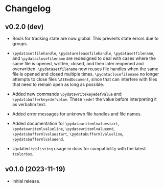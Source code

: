 # Changelog


## v0.2.0 (dev)

*  Bools for tracking state are now global.  This prevents state errors due
   to groups.

*  `\pydatasetfilehandle`, `\pydatareleasefilehandle`, `\pydatasetfilename`,
   and `\pydataclosefilename` are redesigned to deal with cases where the same
   file is opened, written, closed, and then later reopened and overwritten.
   `\pydatasetfilename` now reuses file handles when the same file is
   opened and closed multiple times.  `\pydataclosefilename` no longer
   attempts to close files `\AtEndDocument`, since that can interfere with
   files that need to remain open as long as possible.

*  Added new commands `\pydatawritekeyedefvalue` and
   `\pydatabufferkeyedefvalue`.  These `\edef` the value before interpreting
   it as verbatim text.

*  Added error messages for unknown file handles and file names.

*  Added documentation for `\pydatawritemlvaluestart`,
   `\pydatawritemlvalueline`, `\pydatawritemlvalueend`,
   `\pydatabuffermlvaluestart`, `\pydatabuffermlvalueline`,
   `\pydatabuffermlvalueend`.

*  Updated `tcblisting` usage in docs for compatibility with the latest
   `tcolorbox`.


## v0.1.0 (2023-11-19)

*  Initial release.
